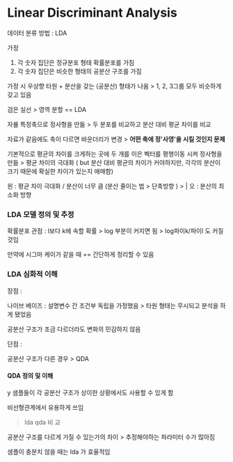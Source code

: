 # Linear Discriminant Analysis



데이터 분류 방법 : LDA 

가정 

1. 각 숫자 집단은 정규분포 형태 확률분포를 가짐
2. 각 숫자 집단은 비슷한 형태의 공분산 구조를 가짐

가정 시 우상향 타원 + 분산을 갖는 (공분산) 형태가 나옴 > 1, 2, 3그룹 모두 비슷하게 갖고 있음

검은 실선 > 영역 분할 == LDA 

자룔 특정축으로 정사형을 만듦 > 두 분포를 비교하고 분산 대비 평균 차이를 비교 

자료가 같음에도 축이 다르면 바운더리가 변경 > **어떤 축에 정'사영'을 시킬 것인지 문제**



기본적으로 평균의 차이를 크게하는 곳에 두 개를 이은 벡터를 평행이동 시켜 정사형을 만듦 > 평균 차이의 극대화 ( but 분산 대비 평균의 차이가 커야하지만, 각각의 분산이 크기 때문에 확실한 차이가 있는지 애매함)

왼 : 평균 차이 극대화 / 분산이 너무 큼  (분산 줄이는 법 > 단축방향 ) > |  오 :  분산의 최소화 방향



### LDA 모델 정의 및 추정

확률분포 관점 : l보다 k에 속할 확률 > log 부분이 커지면 됨 > log파이k/파이l 도 커질 것임

만약에 시그마 케이가 같을 때 == 간단하게 정리할 수 있음 



### LDA 심화적 이해

장점 :

 나이브 베이즈 : 설명변수 간 조건부 독립을 가정했음 > 타원 형태는 무시되고 분석을 하게 됐었음

공분산 구조가 조금 다르더라도 변화의 민감하지 않음

단점 :

공분산 구조가 다른 경우 > QDA 



#### QDA 정의 및 이해

y 샘플들이 각 공분산 구조가 상이한 상황에서도 사용할 수 있게 함

비선형관계에서 유용하게 쓰임



> lda qda 비 교 

공분산 구조를 다르게 가질 수 있는가의 차이 > 추정해야하는 파라미터 수가 많아짐 

샘플이 충분치 않을 때는 lda 가 효율적임

